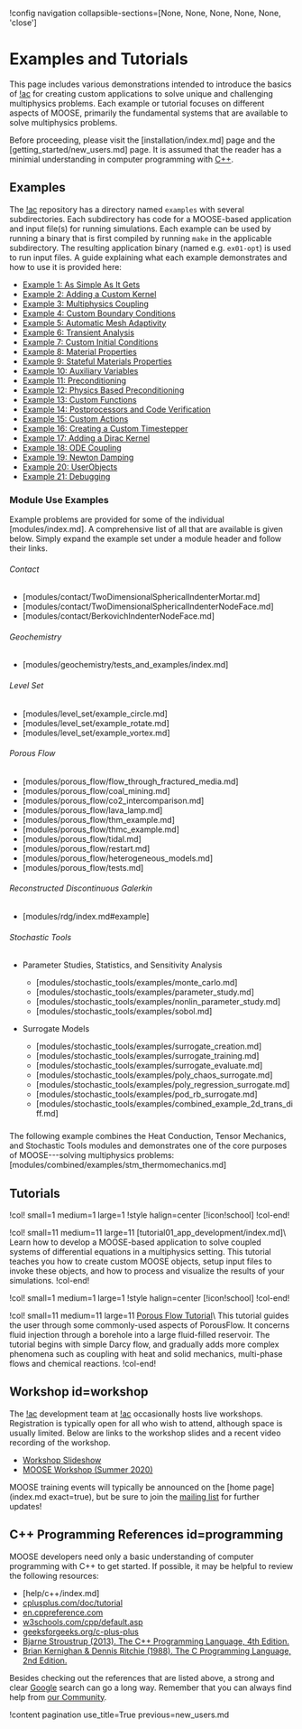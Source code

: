 !config navigation collapsible-sections=[None, None, None, None, None, 'close']

# Examples and Tutorials

This page includes various demonstrations intended to introduce the basics of [!ac](MOOSE) for creating custom applications to solve unique and challenging multiphysics problems. Each example or tutorial focuses on different aspects of MOOSE, primarily the fundamental systems that are available to solve multiphysics problems.

Before proceeding, please visit the [installation/index.md] page and the [getting_started/new_users.md] page. It is assumed that the reader has a minimial understanding in computer programming with [C++](#programming).

## Examples

The [!ac](MOOSE) repository has a directory named `examples` with several subdirectories. Each subdirectory
has code for a MOOSE-based application and input file(s) for running simulations. Each example can
be used by running a binary that is first compiled by running `make` in the applicable subdirectory.
The resulting application binary (named e.g. `ex01-opt`) is used to run input
files.  A guide explaining what each example
demonstrates and how to use it is provided here:

- [Example 1: As Simple As It Gets](examples/ex01_inputfile.md)
- [Example 2: Adding a Custom Kernel](examples/ex02_kernel.md)
- [Example 3: Multiphysics Coupling](examples/ex03_coupling.md)
- [Example 4: Custom Boundary Conditions](examples/ex04_bcs.md)
- [Example 5: Automatic Mesh Adaptivity](examples/ex05_amr.md)
- [Example 6: Transient Analysis](examples/ex06_transient.md)
- [Example 7: Custom Initial Conditions](examples/ex07_ics.md)
- [Example 8: Material Properties](examples/ex08_materials.md)
- [Example 9: Stateful Materials Properties](examples/ex09_stateful_materials.md)
- [Example 10: Auxiliary Variables](examples/ex10_aux.md)
- [Example 11: Preconditioning](examples/ex11_prec.md)
- [Example 12: Physics Based Preconditioning](examples/ex12_pbp.md)
- [Example 13: Custom Functions](examples/ex13_functions.md)
- [Example 14: Postprocessors and Code Verification](examples/ex14_pps.md)
- [Example 15: Custom Actions](examples/ex15_actions.md)
- [Example 16: Creating a Custom Timestepper](examples/ex16_timestepper.md)
- [Example 17: Adding a Dirac Kernel](examples/ex17_dirac.md)
- [Example 18: ODE Coupling](examples/ex18_scalar_kernel.md)
- [Example 19: Newton Damping](examples/ex19_dampers.md)
- [Example 20: UserObjects](examples/ex20_user_objects.md)
- [Example 21: Debugging](examples/ex21_debugging.md)

### Module Use Examples

Example problems are provided for some of the individual [modules/index.md]. A comprehensive list of all that are available is given below. Simply expand the example set under a module header and follow their links.

###### Contact

- [modules/contact/TwoDimensionalSphericalIndenterMortar.md]
- [modules/contact/TwoDimensionalSphericalIndenterNodeFace.md]
- [modules/contact/BerkovichIndenterNodeFace.md]

###### Geochemistry

- [modules/geochemistry/tests_and_examples/index.md]

###### Level Set

- [modules/level_set/example_circle.md]
- [modules/level_set/example_rotate.md]
- [modules/level_set/example_vortex.md]

###### Porous Flow

- [modules/porous_flow/flow_through_fractured_media.md]
- [modules/porous_flow/coal_mining.md]
- [modules/porous_flow/co2_intercomparison.md]
- [modules/porous_flow/lava_lamp.md]
- [modules/porous_flow/thm_example.md]
- [modules/porous_flow/thmc_example.md]
- [modules/porous_flow/tidal.md]
- [modules/porous_flow/restart.md]
- [modules/porous_flow/heterogeneous_models.md]
- [modules/porous_flow/tests.md]

###### Reconstructed Discontinuous Galerkin

- [modules/rdg/index.md#example]

###### Stochastic Tools

- Parameter Studies, Statistics, and Sensitivity Analysis

  - [modules/stochastic_tools/examples/monte_carlo.md]
  - [modules/stochastic_tools/examples/parameter_study.md]
  - [modules/stochastic_tools/examples/nonlin_parameter_study.md]
  - [modules/stochastic_tools/examples/sobol.md]

- Surrogate Models

  - [modules/stochastic_tools/examples/surrogate_creation.md]
  - [modules/stochastic_tools/examples/surrogate_training.md]
  - [modules/stochastic_tools/examples/surrogate_evaluate.md]
  - [modules/stochastic_tools/examples/poly_chaos_surrogate.md]
  - [modules/stochastic_tools/examples/poly_regression_surrogate.md]
  - [modules/stochastic_tools/examples/pod_rb_surrogate.md]
  - [modules/stochastic_tools/examples/combined_example_2d_trans_diff.md]

### <!--empty header for breaking out of the collapsed section-->

The following example combines the Heat Conduction, Tensor Mechanics, and Stochastic Tools modules and demonstrates one of the core purposes of MOOSE---solving multiphysics problems: [modules/combined/examples/stm_thermomechanics.md]

## Tutorials

!col! small=1 medium=1 large=1
!style halign=center
[!icon!school]
!col-end!

!col! small=11 medium=11 large=11
[tutorial01_app_development/index.md]\\
Learn how to develop a MOOSE-based application to solve coupled systems of differential equations in a multiphysics setting. This tutorial teaches you how to create custom MOOSE objects, setup input files to invoke these objects, and how to process and visualize the results of your simulations.
!col-end!

!col! small=1 medium=1 large=1
!style halign=center
[!icon!school]
!col-end!

!col! small=11 medium=11 large=11
[Porous Flow Tutorial](modules/porous_flow/tutorial_00.md)\\
This tutorial guides the user through some commonly-used aspects of PorousFlow. It concerns fluid injection through a borehole into a large fluid-filled reservoir. The tutorial begins with simple Darcy flow, and gradually adds more complex phenomena such as coupling with heat and solid mechanics, multi-phase flows and chemical reactions.
!col-end!

## Workshop id=workshop

The [!ac](MOOSE) development team at [!ac](INL) occasionally hosts live workshops. Registration is typically open for all who wish to attend, although space is usually limited. Below are links to the workshop slides and a recent video recording of the workshop<!--change this sentence to be a plural reference, "recording(s)," when/if more workshop recordings become available-->.

- [Workshop Slideshow](https://www.mooseframework.org/workshop)
- [MOOSE Workshop (Summer 2020)](https://www.youtube.com/watch?v=2tJwBsYaLaI)

MOOSE training events will typically be announced on the [home page](index.md exact=true), but be sure to join the [mailing list](help/contact_us.md) for further updates!

## C++ Programming References id=programming

MOOSE developers need only a basic understanding of computer programming with C++ to get started. If possible, it may be helpful to review the following resources:

- [help/c++/index.md]
- [cplusplus.com/doc/tutorial](http://www.cplusplus.com/doc/tutorial/)
- [en.cppreference.com](https://en.cppreference.com/)
- [w3schools.com/cpp/default.asp](https://www.w3schools.com/cpp/default.asp)
- [geeksforgeeks.org/c-plus-plus](https://www.geeksforgeeks.org/c-plus-plus/)
- [Bjarne Stroustrup (2013). The C++ Programming Language, 4th Edition.](https://www.stroustrup.com/4th.html)
- [Brian Kernighan & Dennis Ritchie (1988). The C Programming Language, 2nd Edition.](http://s3-us-west-2.amazonaws.com/belllabs-microsite-dritchie/cbook/index.html)

Besides checking out the references that are listed above, a strong and clear [Google](https://www.google.com/) search can go a long way. Remember that you can always find help from [our Community](help/contact_us.md).

!content pagination use_title=True
                    previous=new_users.md
